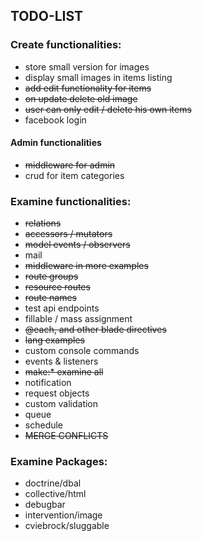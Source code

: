 ## TODO-LIST

### Create functionalities:
- store small version for images
- display small images in items listing
- ~~add edit functionality for items~~
- ~~on update delete old image~~
- ~~user can only edit / delete his own items~~
- facebook login

#### Admin functionalities
- ~~middleware for admin~~
- crud for item categories

### Examine functionalities:
- ~~relations~~
- ~~accessors / mutators~~
- ~~model events / observers~~
- mail
- ~~middleware in more examples~~
- ~~route groups~~
- ~~resource routes~~
- ~~route names~~
- test api endpoints
- fillable / mass assignment
- ~~@each, and other blade directives~~
- ~~lang examples~~
- custom console commands
- events & listeners
- ~~make:* examine all~~
- notification
- request objects
- custom validation
- queue
- schedule
- ~~MERGE CONFLICTS~~

### Examine Packages:
- doctrine/dbal
- collective/html
- debugbar
- intervention/image
- cviebrock/sluggable



